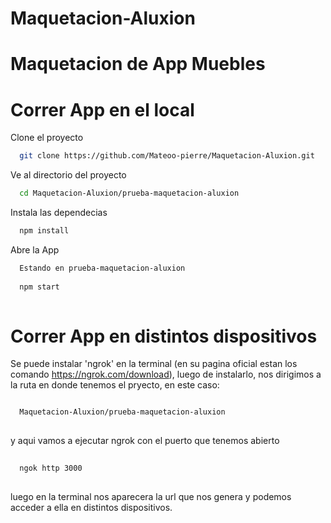 # Maquetacion-Aluxion
<h1> Maquetacion de App Muebles </h1>

<h1> Correr App en el local </h1>

Clone el proyecto 

```bash
  git clone https://github.com/Mateoo-pierre/Maquetacion-Aluxion.git
```

Ve al directorio del proyecto

```bash
  cd Maquetacion-Aluxion/prueba-maquetacion-aluxion
```

Instala las dependecias

```bash
  npm install
```

Abre la App

```bash
  Estando en prueba-maquetacion-aluxion
  
  npm start
  
```

<h1> Correr App en distintos dispositivos </h1>

Se puede instalar 'ngrok' en la terminal (en su pagina oficial estan los comando https://ngrok.com/download), luego de instalarlo, nos dirigimos a la ruta en donde tenemos el pryecto, en este caso: 

```bash

  Maquetacion-Aluxion/prueba-maquetacion-aluxion
  
 ```
 
 y aqui vamos a ejecutar ngrok con el puerto que tenemos abierto
 
```bash
  
  ngok http 3000
  
```

luego en la terminal nos aparecera la url que nos genera y podemos acceder a ella en distintos dispositivos.
  
  
  


